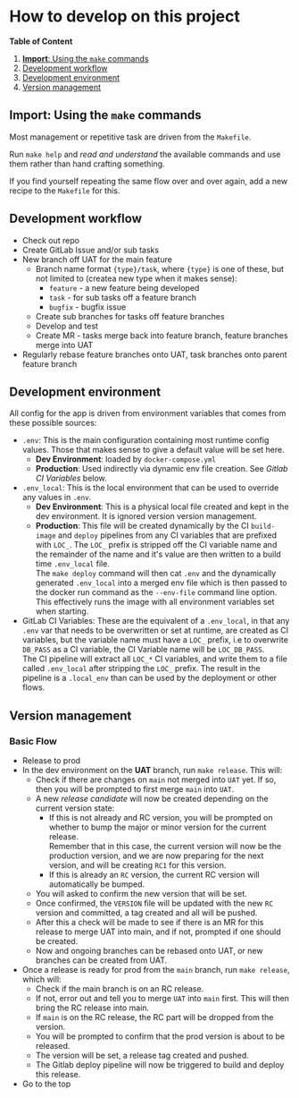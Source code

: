 How to develop on this project
==============================

**Table of Content**

1. [**Import**: Using the `make` commands](#import-using-the-make-commands)
2. [Development workflow](#development-workflow)
3. [Development environment](#development-environment)
4. [Version management](#version-management)

**Import**: Using the `make` commands
---------------------------------

Most management or repetitive task are driven from the `Makefile`.

Run `make help` and _read and understand_ the available commands and use them
rather than hand crafting something.

If you find yourself repeating the same flow over and over again, add a new
recipe to the `Makefile` for this.

Development workflow
--------------------

* Check out repo
* Create GitLab Issue and/or sub tasks
* New branch off UAT for the main feature
    * Branch name format `{type}/task`, where `{type}` is one of these, but not
        limited to (createa new type when it makes sense):
        * `feature` - a new feature being developed
        * `task` - for sub tasks off a feature branch
        * `bugfix` - bugfix issue
    * Create sub branches for tasks off feature branches
    * Develop and test
    * Create MR - tasks merge back into feature branch, feature branches merge
        into UAT
* Regularly rebase feature branches onto UAT, task branches onto parent feature
    branch

Development environment
-----------------------

All config for the app is driven from environment variables that comes from
these possible sources:

* `.env`: This is the main configuration containing most runtime config values.
    Those that makes sense to give a default value will be set here.  
    * **Dev Environment**: loaded by `docker-compose.yml`
    * **Production**: Used indirectly via dynamic env file creation. See
        _Gitlab CI Variables_ below.
* `.env_local`: This is the local environment that can be used to override any
    values in `.env`.
    * **Dev Environment**: This is a physical local file created and kept in
        the dev environment. It is ignored version version management.
    * **Production**: This file will be created dynamically by the CI
        `build-image` and `deploy` pipelines from any CI variables that are
        prefixed with `LOC_`. The `LOC_` prefix is stripped off the CI variable
        name and the remainder of the name and it's value are then written to a
        build time `.env_local` file.  
        The `make deploy` command will then cat `.env` and the dynamically
        generated `.env_local` into a merged env file which is then passed to
        the docker run command as the `--env-file` command line option. This
        effectively runs the image with all environment variables set when
        starting.
* GitLab CI Variables: These are the equivalent of a `.env_local`, in that any
    `.env` var that needs to be overwritten or set at runtime, are created as
    CI variables, but the variable name must have a `LOC_` prefix, i.e to
    overwrite `DB_PASS` as a CI variable, the CI Variable name will be
    `LOC_DB_PASS`.  
    The CI pipeline will extract all `LOC_*` CI variables, and write them to a
    file called `.env_local` after stripping the `LOC_` prefix. The result in
    the pipeline is a `.local_env` than can be used by the deployment or other
    flows.

Version management
------------------

### Basic Flow

* Release to prod
* In the dev environment on the **UAT** branch, run `make release`. This will:
    * Check if there are changes on `main` not merged into `UAT` yet. If so,
        then you will be prompted to first merge `main` into `UAT`.
    * A new _release candidate_ will now be created depending on the current
        version state:
        * If this is not already and RC version, you will be prompted on
            whether to bump the major or minor version for the current release.  
            Remember that in this case, the current version will now be the
            production version, and we are now preparing for the next version,
            and will be creating `RC1` for this version.  
        * If this is already an `RC` version, the current RC version will
            automatically be bumped.
    * You will asked to confirm the new version that will be set.
    * Once confirmed, the `VERSION` file will be updated with the new `RC`
        version and committed, a tag created and all will be pushed.
    * After this a check will be made to see if there is an MR for this release
        to merge UAT into main, and if not, prompted if one should be created.
    * Now and ongoing branches can be rebased onto UAT, or new branches can be
        created from UAT.
* Once a release is ready for prod from the `main` branch, run `make release`,
    which will:
    * Check if the main branch is on an RC release.
    * If not, error out and tell you to merge `UAT` into `main` first. This
        will then bring the RC release into main.
    * If `main` is on the RC release, the RC part will be dropped from the
        version.
    * You will be prompted to confirm that the prod version is about to be
        released.
    * The version will be set, a release tag created and pushed.
    * The Gitlab deploy pipeline will now be triggered to build and deploy this
        release.
* Go to the top
